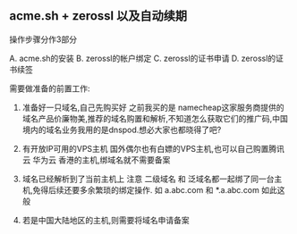 ## acme.sh + zerossl  以及自动续期

操作步骤分作3部分

A. acme.sh的安装
B. zerossl的帐户绑定
C. zerossl的证书申请
D. zerossl的证书续签
 
需要做准备的前置工作:

1. 准备好一只域名,自己先购买好 
    之前我买的是 namecheap这家服务商提供的域名产品价廉物美,推荐的域名购置和解析,不知道怎么获取它们的推广码,中国境内的域名业务我用的是dnspod.想必大家也都晓得了吧?

2. 有开放IP可用的VPS主机
    国外偶尔也有白嫖的VPS主机,也可以自己购置腾讯云 华为云 香港的主机,绑域名就不需要备案

3. 域名已经解析到了当前主机上
    注意 二级域名 和 泛域名都一起绑了同一台主机,免得后续还要多余繁琐的绑定操作.
    如 a.abc.com 和 *.a.abc.com 如此这般

4. 若是中国大陆地区的主机,则需要将域名申请备案
    

